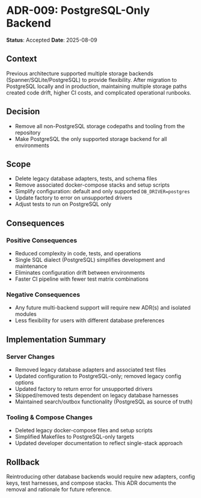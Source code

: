 # ADR-009: PostgreSQL-Only Backend

**Status**: Accepted
**Date**: 2025-08-09

## Context

Previous architecture supported multiple storage backends (Spanner/SQLite/PostgreSQL) to provide flexibility. After migration to PostgreSQL locally and in production, maintaining multiple storage paths created code drift, higher CI costs, and complicated operational runbooks.

## Decision

- Remove all non-PostgreSQL storage codepaths and tooling from the repository
- Make PostgreSQL the only supported storage backend for all environments

## Scope

- Delete legacy database adapters, tests, and schema files
- Remove associated docker-compose stacks and setup scripts
- Simplify configuration: default and only supported `DB_DRIVER=postgres`
- Update factory to error on unsupported drivers
- Adjust tests to run on PostgreSQL only

## Consequences

### Positive Consequences
- Reduced complexity in code, tests, and operations
- Single SQL dialect (PostgreSQL) simplifies development and maintenance
- Eliminates configuration drift between environments
- Faster CI pipeline with fewer test matrix combinations

### Negative Consequences
- Any future multi-backend support will require new ADR(s) and isolated modules
- Less flexibility for users with different database preferences

## Implementation Summary

### Server Changes
- Removed legacy database adapters and associated test files
- Updated configuration to PostgreSQL-only; removed legacy config options
- Updated factory to return error for unsupported drivers
- Skipped/removed tests dependent on legacy database harnesses
- Maintained search/outbox functionality (PostgreSQL as source of truth)

### Tooling & Compose Changes
- Deleted legacy docker-compose files and setup scripts
- Simplified Makefiles to PostgreSQL-only targets
- Updated developer documentation to reflect single-stack approach

## Rollback

Reintroducing other database backends would require new adapters, config keys, test harnesses, and compose stacks. This ADR documents the removal and rationale for future reference.
